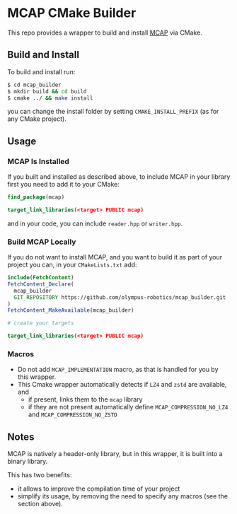 # MCAP CMake Builder

This repo provides a wrapper to build and install [MCAP](https://github.com/foxglove/mcap) via CMake.

## Build and Install

To build and install run:
```bash
$ cd mcap_builder
$ mkdir build && cd build
$ cmake ../ && make install
```
you can change the install folder by setting `CMAKE_INSTALL_PREFIX` (as for any CMake project).

## Usage
### MCAP Is Installed
If you built and installed as described above, to include MCAP in your library first you need to add it to your CMake:
```cmake
find_package(mcap)

target_link_libraries(<target> PUBLIC mcap)
```

and in your code, you can include `reader.hpp` or `writer.hpp`. 

### Build MCAP Locally
If you do not want to install MCAP, and you want to build it as part of your project you can, in your `CMakeLists.txt` add:
```cmake
include(FetchContent)
FetchContent_Declare(
  mcap_builder
  GIT_REPOSITORY https://github.com/olympus-robotics/mcap_builder.git
)
FetchContent_MakeAvailable(mcap_builder)

# create your targets

target_link_libraries(<target> PUBLIC mcap)
```

### Macros
* Do not add `MCAP_IMPLEMENTATION` macro, as that is handled for you by this wrapper.
* This Cmake wrapper automatically detects if `LZ4` and `zstd` are available, and
  * if present, links them to the `mcap` library
  * if they are not present automatically define `MCAP_COMPRESSION_NO_LZ4` and `MCAP_COMPRESSION_NO_ZSTD` 

## Notes
MCAP is natively a header-only library, but in this wrapper, it is built into a binary library. 

This has two benefits:
* it allows to improve the compilation time of your project
* simplify its usage, by removing the need to specify any macros (see the section above).



